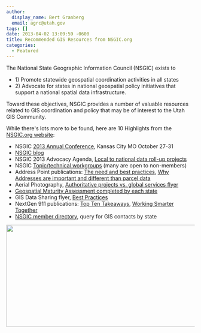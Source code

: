 ```yaml
---
author:
  display_name: Bert Granberg
  email: agrc@utah.gov
tags: []
date: 2013-04-02 13:09:59 -0600
title: Recommended GIS Resources from NSGIC.org
categories:
  - Featured
---
```

<p>The National State Geographic Information Council (NSGIC) exists to </p>
<ul>
<li>1) Promote statewide geospatial coordination activities in all states </li>
<li>2) Advocate for states in national geospatial policy initiatives that support a national spatial data infrastructure. </li>
</ul>
<p>Toward these objectives, NSGIC provides a number of valuable resources related to GIS coordination and policy that may be of interest to the Utah GIS Community.</p>
<p>While there's lots more to be found, here are 10 Highlights from the <a href="http://nsgic.org">NSGIC.org website</a>:</p>
<ul>
<li>NSGIC <a href="http://www.nsgic.org/upcoming-conferences">2013 Annual Conference</a>, Kansas City MO October 27-31	</li>
<li><a href="http://www.nsgic.org/blog/">NSGIC blog</a></li>
<li>NSGIC 2013 Advocacy Agenda, <a href="http://www.nsgic.org/public_resources/NSGIC_Advocacy_Agenda_101712.pdf">Local to national data roll-up projects</a></li>
<li>NSGIC <a href="http://www.nsgic.org/work-groups">Topic/technical workgroups</a> (many are open to non-members)</li>
<li>Address Point publications: <a href="http://www.nsgic.org/public_resources/Addresses_FTN_032210.pdf">The need and best practices</a>, <a href="http://nsgic.org/public_resources/Address_Points_FTN_Brochure_050311_Final.pdf">Why Addresses are important and different than parcel data</a></li>
<li>Aerial Photography, <a href="http://www.nsgic.org/public_resources/NSGIC_Justifying_Cost_of_Imagery_102612_Final.pdf">Authoritative projects vs. global services flyer</a></li>
<li><a href="http://www.nsgic.org/geospatial-maturity-assessment">Geospatial Maturity Assessment completed by each state</a></li>
<li>GIS Data Sharing flyer, <a href="http://www.nsgic.org/public_resources/NSGIC_Data_Sharing_Guidelines_120211_Final.pdf">Best Practices</a></li>
<li>NextGen 911 publications: <a href="http://nsgic.org/public_resources/NG_9-1-1_Top_Ten_State_Coordinator_081811_Final.pdf">Top Ten Takeaways</a>, <a href="http://nsgic.org/public_resources/Working_Smarter_Together_NENA_NAPSG_NSGIC_081211_FINAL.pdf">Working Smarter Together</a></li>
<li><a href="https://netforum.avectra.com/eweb/DynamicPage.aspx?Site=NSGIC&WebCode=IndSearch">NSGIC member directory</a>, query for GIS contacts by state</li>
</ul>
<p><img alt="" src="http://www.nsgic.org/public_resources/Large_Logo_1321304002.jpg" class="aligncenter" width="697" height="272" /></p>
